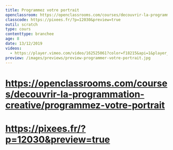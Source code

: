 ```yaml
---
title: Programmez votre portrait
openclassroom: https://openclassrooms.com/courses/decouvrir-la-programmation-creative/programmez-votre-portrait
classcode: https://pixees.fr/?p=12030&preview=true
outil: scratch
type: cours
contenttype: branchee
age: 8
date: 13/12/2019
videos: 
  - https://player.vimeo.com/video/162525061?color=f18215&api=1&player_id=video_Player_2
preview: /images/previews/preview-programmer-votre-portrait.jpg
---
```


# https://openclassrooms.com/courses/decouvrir-la-programmation-creative/programmez-votre-portrait
# https://pixees.fr/?p=12030&preview=true
